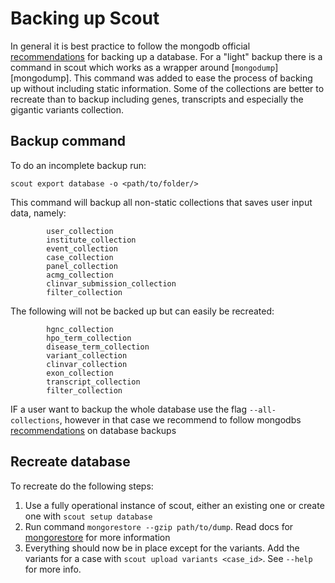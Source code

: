 # Backing up Scout
In general it is best practice to follow the mongodb official [recommendations][mongodbbackup] for backing up a database.
For a "light" backup there is a command in scout which works as a wrapper around [`mongodump`][mongodump]. This command was added to ease the process of backing up without including static information. Some of the collections are better to recreate than to backup including genes, transcripts and especially the gigantic variants collection.

## Backup command

To do an incomplete backup run:

```
scout export database -o <path/to/folder/>
```

This command will backup all non-static collections that saves user input data, namely:

```
        user_collection
        institute_collection
        event_collection
        case_collection
        panel_collection
        acmg_collection
        clinvar_submission_collection
        filter_collection
```

The following will not be backed up but can easily be recreated:

```
        hgnc_collection
        hpo_term_collection
        disease_term_collection
        variant_collection
        clinvar_collection
        exon_collection
        transcript_collection
        filter_collection
```

IF a user want to backup the whole database use the flag `--all-collections`, however in that case we recommend to follow mongodbs [recommendations][mongodbbackup] on database backups

## Recreate database

To recreate do the following steps:

1. Use a fully operational instance of scout, either an existing one or create one with `scout setup database`
2. Run command `mongorestore --gzip path/to/dump`. Read docs for [mongorestore][mongorestore] for more information
3. Everything should now be in place except for the variants. Add the variants for a case with `scout upload variants <case_id>`. See `--help` for more info.


[mongorestore]: https://docs.mongodb.com/manual/reference/program/mongodump/
[mongorestore]: https://docs.mongodb.com/manual/reference/program/mongorestore/
[mongodbbackup]: https://docs.mongodb.com/manual/core/backups/